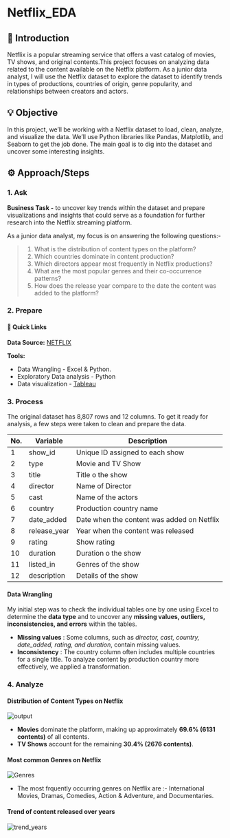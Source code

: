 # Netflix_EDA

## 📝 Introduction 
Netflix is a popular streaming service that offers a vast catalog of movies, TV shows, and original contents.This project focuses on analyzing data related to the content available on the Netflix platform. As a junior data analyst, I will use the Netflix dataset to explore the dataset to identify trends in types of productions, countries of origin, genre popularity, and relationships between creators and actors.

## 💡 Objective
In this project, we’ll be working with a Netflix dataset to load, clean, analyze, and visualize the data. We’ll use Python libraries like Pandas, Matplotlib, and Seaborn to get the job done. The main goal is to dig into the dataset and uncover some interesting insights.

## ⚙ Approach/Steps
### 1. Ask
**Business Task -**  to uncover key trends within the dataset and prepare visualizations and insights that could serve as a foundation for further research into the Netflix streaming platform.

As a junior data analyst, my focus is on answering the following questions:-
> 1. What is the distribution of content types on the platform?
> 2. Which countries dominate in content production?
> 3. Which directors appear most frequently in Netflix productions?
> 4. What are the most popular genres and their co-occurrence patterns?
> 5. How does the release year compare to the date the content was added to the platform?

### 2. Prepare
#### 🔗 Quick Links
**Data Source:** [NETFLIX](https://www.kaggle.com/datasets/shivamb/netflix-shows/data) <br>

**Tools:** <br>
- Data Wrangling - Excel & Python.
- Exploratory Data analysis - Python
- Data visualization - [Tableau](https://public.tableau.com/app/profile/sangeet.banik/viz/Netflix_EDA/Dashboard1)

### 3. Process
The original dataset has 8,807 rows and 12 columns. To get it ready for analysis, a few steps were taken to clean and prepare the data.

| **No.**|  **Variable**       |  **Description**                                        |
|--------|------------------   | --------------------------------------------------------|
| 1      | show_id             | Unique ID assigned to each show                         |
| 2      | type                | Movie and TV Show                                       |
| 3      | title               | Title o the show                                        |
| 4      | director            | Name of Director                                        |
| 5      | cast                | Name of the actors                                      |
| 6      | country             | Production country name                                 |
| 7      | date_added          | Date when the content was added on Netflix              |
| 8      | release_year        | Year when the content was released                      |
| 9      | rating              | Show rating                                             |
| 10     | duration            | Duration o the show                                     |
| 11     | listed_in           | Genres of the show                                      |
| 12     | description         | Details of the show                                     |          

#### Data Wrangling
My initial step was to check the individual tables one by one using Excel to determine the **data type** and to  uncover any **missing values, outliers, inconsistencies, and errors** within the tables. 
- **Missing values** : Some columns, such as *director, cast, country, date_added, rating, and duration*, contain missing values.
- **Inconsistency**  : The country column often includes multiple countries for a single title. To analyze content by production country more effectively, we applied a transformation.

### 4. Analyze
#### Distribution of Content Types on Netflix
![output](https://github.com/user-attachments/assets/17ac057e-b67f-444c-9629-1c55c09c16d4)

- **Movies** dominate the platform, making up approximately **69.6% (6131 contents)** of all contents.
- **TV Shows** account for the remaining **30.4% (2676 contents)**.

#### Most common Genres on Netflix
![Genres](https://github.com/user-attachments/assets/8dcad298-1ea8-40b8-b810-57b356bbedbf)

- The most frquently occurring genres on Netflix are :- International Movies, Dramas, Comedies, Action & Adventure, and Documentaries.

#### Trend of content released over years
![trend_years](https://github.com/user-attachments/assets/ff4073af-454b-4f1c-834d-f6d51fe7ca23)




  




  
